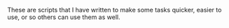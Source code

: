These are scripts that I have written to make some tasks quicker, easier to use, or so others can use them as well. 